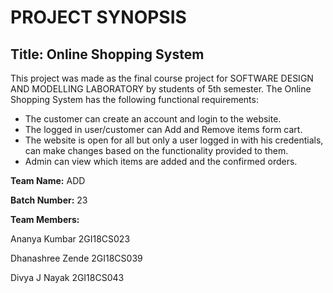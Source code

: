 # PROJECT SYNOPSIS #
## Title: Online Shopping System ##
 This project was made as the final course project for SOFTWARE DESIGN AND MODELLING LABORATORY by students of 5th semester. The Online Shopping System has the following functional requirements:
 
 - The customer can create an account and login to the website.
 - The logged in user/customer can Add and Remove items form cart.
 - The website is open for all but only a user logged in with his credentials, can make changes based on the functionality provided to them.
 - Admin can view which items are added and the confirmed orders.
 
  **Team Name:** ADD

  **Batch Number:** 23

  **Team Members:**

  Ananya Kumbar 2GI18CS023

  Dhanashree Zende 2GI18CS039

  Divya J Nayak 2GI18CS043
